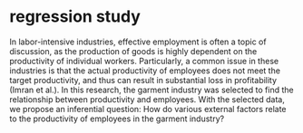 # regression study

In labor-intensive industries, effective employment is often a topic of discussion, as the production of goods is highly dependent on the productivity of individual workers. Particularly, a common issue in these industries is that the actual productivity of employees does not meet the target productivity, and thus can result in substantial loss in profitability (Imran et al.). In this research, the garment industry was selected to find the relationship between productivity and employees. With the selected data, we propose an inferential question: How do various external factors relate to the productivity of employees in the garment industry?

